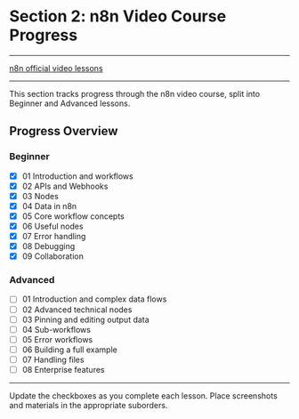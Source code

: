 # Section 2: n8n Video Course Progress

---

[n8n official video lessons](https://docs.n8n.io/video-courses/#beginner)

---

This section tracks progress through the n8n video course, split into Beginner and Advanced lessons.

## Progress Overview

### Beginner

- [x] 01 Introduction and workflows
- [x] 02 APIs and Webhooks
- [x] 03 Nodes
- [x] 04 Data in n8n
- [x] 05 Core workflow concepts
- [x] 06 Useful nodes
- [x] 07 Error handling
- [x] 08 Debugging
- [x] 09 Collaboration

### Advanced

- [ ] 01 Introduction and complex data flows
- [ ] 02 Advanced technical nodes
- [ ] 03 Pinning and editing output data
- [ ] 04 Sub-workflows
- [ ] 05 Error workflows
- [ ] 06 Building a full example
- [ ] 07 Handling files
- [ ] 08 Enterprise features

---

Update the checkboxes as you complete each lesson. Place screenshots and materials in the appropriate suborders.
